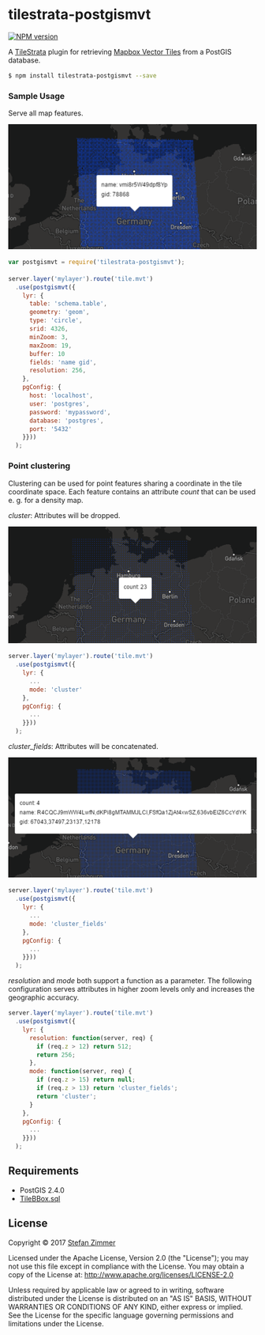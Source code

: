 # tilestrata-postgismvt
[![NPM version](http://img.shields.io/npm/v/tilestrata-postgismvt.svg?style=flat)](https://www.npmjs.org/package/tilestrata-postgismvt)

A [TileStrata](https://github.com/naturalatlas/tilestrata) plugin for retrieving [Mapbox Vector Tiles](https://github.com/mapbox/vector-tile-spec) from a PostGIS database.

```sh
$ npm install tilestrata-postgismvt --save
```

### Sample Usage

Serve all map features.

![default](img/default.png?raw=true "default")

```js
var postgismvt = require('tilestrata-postgismvt');

server.layer('mylayer').route('tile.mvt')
  .use(postgismvt({
    lyr: {
      table: 'schema.table',
      geometry: 'geom',
      type: 'circle',
      srid: 4326,
      minZoom: 3,
      maxZoom: 19,
      buffer: 10
      fields: 'name gid',
      resolution: 256,
    },
    pgConfig: {
      host: 'localhost',
      user: 'postgres',
      password: 'mypassword',
      database: 'postgres',
      port: '5432'
    }}))
  );
```

### Point clustering

Clustering can be used for point features sharing a coordinate in the tile coordinate space. Each feature contains an attribute *count* that can be used e. g. for a density map.

*cluster*: Attributes will be dropped.

![cluster](img/cluster.png?raw=true "cluster")

```js
server.layer('mylayer').route('tile.mvt')
  .use(postgismvt({
    lyr: {
      ...
      mode: 'cluster'
    },
    pgConfig: {
      ...
    }}))
  );
```

*cluster_fields*: Attributes will be concatenated.

![cluster_fields](img/cluster_fields.png?raw=true "cluster_fields")

```js
server.layer('mylayer').route('tile.mvt')
  .use(postgismvt({
    lyr: {
      ...
      mode: 'cluster_fields'
    },
    pgConfig: {
      ...
    }}))
  );
```

*resolution* and *mode* both support a function as a parameter. The following configuration serves attributes in higher zoom levels only and increases the geographic accuracy.

```js
server.layer('mylayer').route('tile.mvt')
  .use(postgismvt({
    lyr: {
      resolution: function(server, req) {
        if (req.z > 12) return 512;
        return 256;
      },
      mode: function(server, req) {
        if (req.z > 15) return null;
        if (req.z > 13) return 'cluster_fields';
        return 'cluster';
      }
    },
    pgConfig: {
      ...
    }}))
  );
```

## Requirements

- PostGIS 2.4.0
- [TileBBox.sql](https://github.com/mapbox/postgis-vt-util/blob/master/src/TileBBox.sql)

## License

Copyright &copy; 2017 [Stefan Zimmer](https://github.com/Stezii)

Licensed under the Apache License, Version 2.0 (the "License"); you may not use this file except in compliance with the License. You may obtain a copy of the License at: http://www.apache.org/licenses/LICENSE-2.0

Unless required by applicable law or agreed to in writing, software distributed under the License is distributed on an "AS IS" BASIS, WITHOUT WARRANTIES OR CONDITIONS OF ANY KIND, either express or implied. See the License for the specific language governing permissions and limitations under the License.
